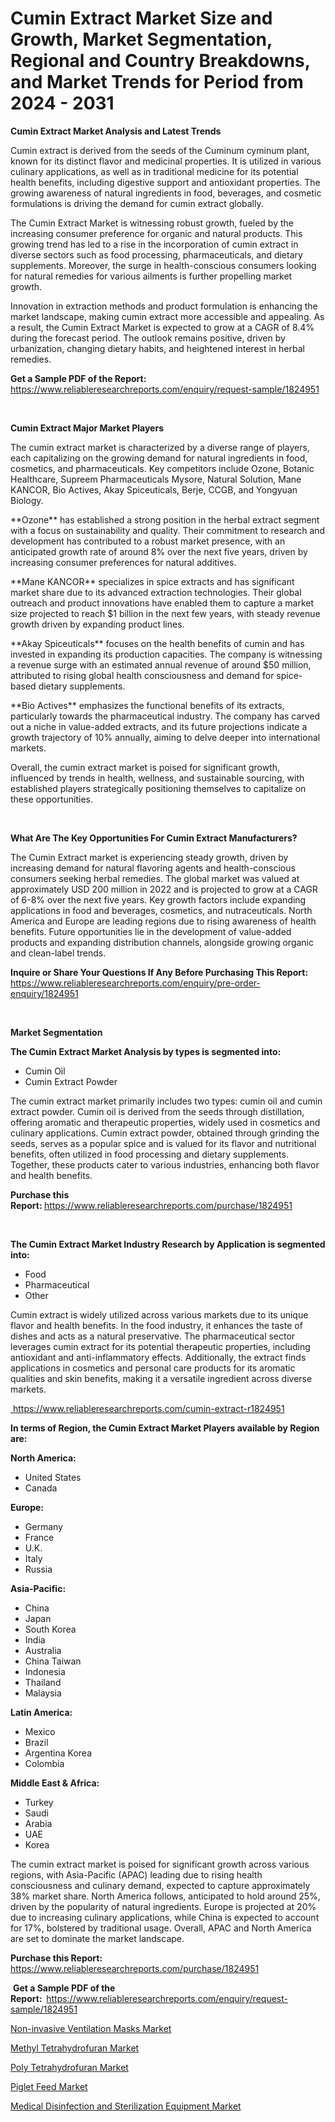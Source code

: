 <p><h1>Cumin Extract Market Size and Growth, Market Segmentation, Regional and Country Breakdowns, and Market Trends for Period from 2024 -  2031</h1></p><p><strong>Cumin Extract Market Analysis and Latest Trends</strong></p>
<p><p>Cumin extract is derived from the seeds of the Cuminum cyminum plant, known for its distinct flavor and medicinal properties. It is utilized in various culinary applications, as well as in traditional medicine for its potential health benefits, including digestive support and antioxidant properties. The growing awareness of natural ingredients in food, beverages, and cosmetic formulations is driving the demand for cumin extract globally.</p><p>The Cumin Extract Market is witnessing robust growth, fueled by the increasing consumer preference for organic and natural products. This growing trend has led to a rise in the incorporation of cumin extract in diverse sectors such as food processing, pharmaceuticals, and dietary supplements. Moreover, the surge in health-conscious consumers looking for natural remedies for various ailments is further propelling market growth.</p><p>Innovation in extraction methods and product formulation is enhancing the market landscape, making cumin extract more accessible and appealing. As a result, the Cumin Extract Market is expected to grow at a CAGR of 8.4% during the forecast period. The outlook remains positive, driven by urbanization, changing dietary habits, and heightened interest in herbal remedies.</p></p>
<p><strong>Get a Sample PDF of the Report:&nbsp;</strong> <a href="https://www.reliableresearchreports.com/enquiry/request-sample/1824951?utm_campaign=24&utm_medium=2&utm_source=Github&utm_content=ia&utm_term=10112024&utm_id=cumin-extract">https://www.reliableresearchreports.com/enquiry/request-sample/1824951</a></p>
<p>&nbsp;</p>
<p><strong>Cumin Extract Major Market Players</strong></p>
<p><p>The cumin extract market is characterized by a diverse range of players, each capitalizing on the growing demand for natural ingredients in food, cosmetics, and pharmaceuticals. Key competitors include Ozone, Botanic Healthcare, Supreem Pharmaceuticals Mysore, Natural Solution, Mane KANCOR, Bio Actives, Akay Spiceuticals, Berje, CCGB, and Yongyuan Biology.</p><p>**Ozone** has established a strong position in the herbal extract segment with a focus on sustainability and quality. Their commitment to research and development has contributed to a robust market presence, with an anticipated growth rate of around 8% over the next five years, driven by increasing consumer preferences for natural additives.</p><p>**Mane KANCOR** specializes in spice extracts and has significant market share due to its advanced extraction technologies. Their global outreach and product innovations have enabled them to capture a market size projected to reach $1 billion in the next few years, with steady revenue growth driven by expanding product lines.</p><p>**Akay Spiceuticals** focuses on the health benefits of cumin and has invested in expanding its production capacities. The company is witnessing a revenue surge with an estimated annual revenue of around $50 million, attributed to rising global health consciousness and demand for spice-based dietary supplements.</p><p>**Bio Actives** emphasizes the functional benefits of its extracts, particularly towards the pharmaceutical industry. The company has carved out a niche in value-added extracts, and its future projections indicate a growth trajectory of 10% annually, aiming to delve deeper into international markets.</p><p>Overall, the cumin extract market is poised for significant growth, influenced by trends in health, wellness, and sustainable sourcing, with established players strategically positioning themselves to capitalize on these opportunities.</p></p>
<p>&nbsp;</p>
<p><strong>What Are The Key Opportunities For Cumin Extract Manufacturers?</strong></p>
<p><p>The Cumin Extract market is experiencing steady growth, driven by increasing demand for natural flavoring agents and health-conscious consumers seeking herbal remedies. The global market was valued at approximately USD 200 million in 2022 and is projected to grow at a CAGR of 6-8% over the next five years. Key growth factors include expanding applications in food and beverages, cosmetics, and nutraceuticals. North America and Europe are leading regions due to rising awareness of health benefits. Future opportunities lie in the development of value-added products and expanding distribution channels, alongside growing organic and clean-label trends.</p></p>
<p><strong>Inquire or Share Your Questions If Any Before Purchasing This Report:</strong> <a href="https://www.reliableresearchreports.com/enquiry/pre-order-enquiry/1824951?utm_campaign=24&utm_medium=2&utm_source=Github&utm_content=ia&utm_term=10112024&utm_id=cumin-extract">https://www.reliableresearchreports.com/enquiry/pre-order-enquiry/1824951</a></p>
<p>&nbsp;</p>
<p><strong>Market Segmentation</strong></p>
<p><strong>The Cumin Extract Market Analysis by types is segmented into:</strong></p>
<p><ul><li>Cumin Oil</li><li>Cumin Extract Powder</li></ul></p>
<p><p>The cumin extract market primarily includes two types: cumin oil and cumin extract powder. Cumin oil is derived from the seeds through distillation, offering aromatic and therapeutic properties, widely used in cosmetics and culinary applications. Cumin extract powder, obtained through grinding the seeds, serves as a popular spice and is valued for its flavor and nutritional benefits, often utilized in food processing and dietary supplements. Together, these products cater to various industries, enhancing both flavor and health benefits.</p></p>
<p><strong>Purchase this Report:&nbsp;</strong><a href="https://www.reliableresearchreports.com/purchase/1824951?utm_campaign=24&utm_medium=2&utm_source=Github&utm_content=ia&utm_term=10112024&utm_id=cumin-extract">https://www.reliableresearchreports.com/purchase/1824951</a></p>
<p>&nbsp;</p>
<p><strong>The Cumin Extract Market Industry Research by Application is segmented into:</strong></p>
<p><ul><li>Food</li><li>Pharmaceutical</li><li>Other</li></ul></p>
<p><p>Cumin extract is widely utilized across various markets due to its unique flavor and health benefits. In the food industry, it enhances the taste of dishes and acts as a natural preservative. The pharmaceutical sector leverages cumin extract for its potential therapeutic properties, including antioxidant and anti-inflammatory effects. Additionally, the extract finds applications in cosmetics and personal care products for its aromatic qualities and skin benefits, making it a versatile ingredient across diverse markets.</p></p>
<p><a href="https://www.reliableresearchreports.com/cumin-extract-r1824951?utm_campaign=24&utm_medium=2&utm_source=Github&utm_content=ia&utm_term=10112024&utm_id=cumin-extract">&nbsp;https://www.reliableresearchreports.com/cumin-extract-r1824951</a></p>
<p><strong>In terms of Region, the Cumin Extract Market Players available by Region are:</strong></p>
<p>
    <p> <strong> North America: </strong>
        <ul>
            <li>United States</li>
            <li>Canada</li>
        </ul>
        </p> 
    <p> <strong> Europe: </strong>
        <ul>
            <li>Germany</li>
            <li>France</li>
            <li>U.K.</li>
            <li>Italy</li>
            <li>Russia</li>
        </ul>
        </p> 
    <p> <strong> Asia-Pacific: </strong>
        <ul>
            <li>China</li>
            <li>Japan</li>
            <li>South Korea</li>
            <li>India</li>
            <li>Australia</li>
            <li>China Taiwan</li>
            <li>Indonesia</li>
            <li>Thailand</li>
            <li>Malaysia</li>
        </ul>
        </p> 
    <p> <strong> Latin America: </strong>
        <ul>
            <li>Mexico</li>
            <li>Brazil</li>
            <li>Argentina Korea</li>
            <li>Colombia</li>
        </ul>
        </p> 
    <p> <strong> Middle East & Africa: </strong>
        <ul>
            <li>Turkey</li>
            <li>Saudi</li>
            <li>Arabia</li>
            <li>UAE</li>
            <li>Korea</li>
        </ul>
    </p>
    </p>
<p><p>The cumin extract market is poised for significant growth across various regions, with Asia-Pacific (APAC) leading due to rising health consciousness and culinary demand, expected to capture approximately 38% market share. North America follows, anticipated to hold around 25%, driven by the popularity of natural ingredients. Europe is projected at 20% due to increasing culinary applications, while China is expected to account for 17%, bolstered by traditional usage. Overall, APAC and North America are set to dominate the market landscape.</p></p>
<p><strong>Purchase this Report: </strong><a href="https://www.reliableresearchreports.com/purchase/1824951?utm_campaign=24&utm_medium=2&utm_source=Github&utm_content=ia&utm_term=10112024&utm_id=cumin-extract">https://www.reliableresearchreports.com/purchase/1824951</a></p>
<p>&nbsp;<strong>Get a Sample PDF of the Report:&nbsp;&nbsp;</strong><a href="https://www.reliableresearchreports.com/enquiry/request-sample/1824951?utm_campaign=24&utm_medium=2&utm_source=Github&utm_content=ia&utm_term=10112024&utm_id=cumin-extract">https://www.reliableresearchreports.com/enquiry/request-sample/1824951</a></p>
<p><strong></strong></p>
<p><p><a href="https://issuu.com/reportprime-2/docs/non-invasive-ventilation-masks-mark_87a47bbb6dfa60?utm_campaign=24&utm_medium=2&utm_source=Github&utm_content=ia&utm_term=10112024&utm_id=cumin-extract">Non-invasive Ventilation Masks Market</a></p><p><a href="https://github.com/cecilahoi7/Market-Research-Report-List-1/blob/main/methyl-tetrahydrofuran-market.md?utm_campaign=24&utm_medium=2&utm_source=Github&utm_content=ia&utm_term=10112024&utm_id=cumin-extract">Methyl Tetrahydrofuran Market</a></p><p><a href="https://github.com/boringzqthorperec/Market-Research-Report-List-1/blob/main/poly-tetrahydrofuran-market.md?utm_campaign=24&utm_medium=2&utm_source=Github&utm_content=ia&utm_term=10112024&utm_id=cumin-extract">Poly Tetrahydrofuran Market</a></p><p><a href="https://www.linkedin.com/pulse/piglet-feed-market-industry-landscape-growth-trajectories-global-6ci6e?utm_campaign=24&utm_medium=2&utm_source=Github&utm_content=ia&utm_term=10112024&utm_id=cumin-extract">Piglet Feed Market</a></p><p><a href="https://issuu.com/reportprime-2/docs/medical-disinfection-and-sterilizat_aaf5680dcf3e62?utm_campaign=24&utm_medium=2&utm_source=Github&utm_content=ia&utm_term=10112024&utm_id=cumin-extract">Medical Disinfection and Sterilization Equipment Market</a></p></p>